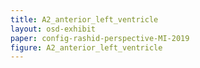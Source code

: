 ```yaml
---
title: A2_anterior_left_ventricle
layout: osd-exhibit
paper: config-rashid-perspective-MI-2019
figure: A2_anterior_left_ventricle
---
```

